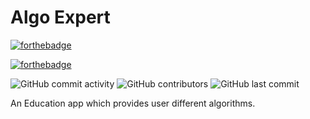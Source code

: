 # Algo Expert

[![forthebadge](https://forthebadge.com/images/badges/built-for-android.svg)](https://forthebadge.com)

[![forthebadge](https://forthebadge.com/images/badges/check-it-out.svg)](https://forthebadge.com)

![GitHub commit activity](https://img.shields.io/github/commit-activity/w/sumanthst24/algo-expert)
![GitHub contributors](https://img.shields.io/github/contributors/sumanthst24/algo-expert)
![GitHub last commit](https://img.shields.io/github/last-commit/sumanthst24/algo-expert)

An Education app which provides user different algorithms.
